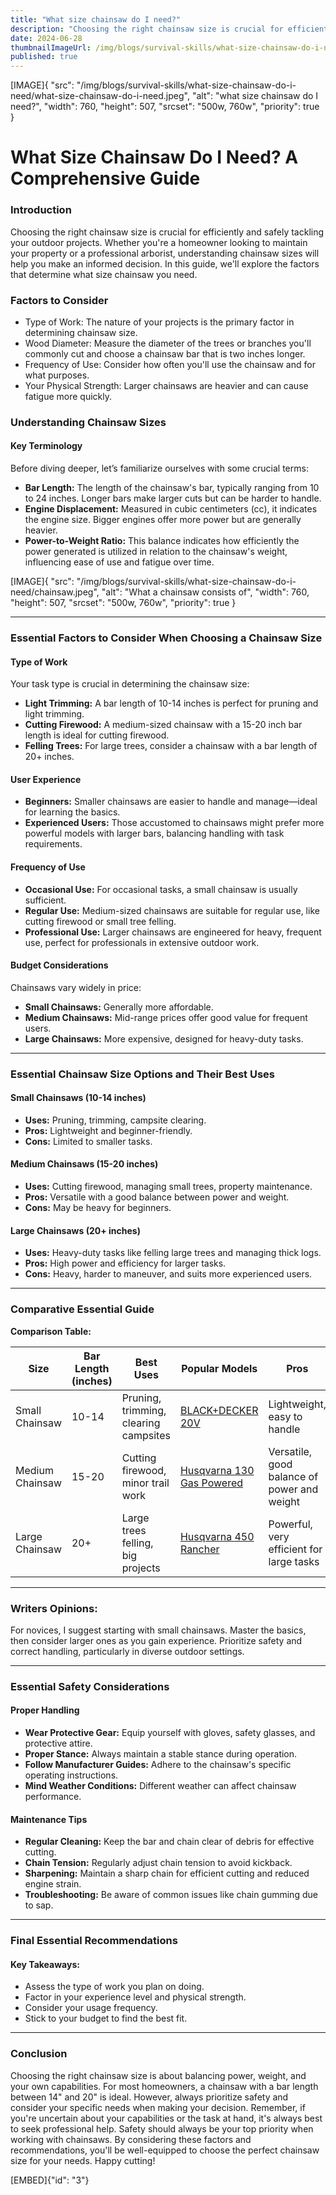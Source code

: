 ```yaml
---
title: "What size chainsaw do I need?"
description: "Choosing the right chainsaw size is crucial for efficiently and safely tackling your outdoor projects"
date: 2024-06-28
thumbnailImageUrl: /img/blogs/survival-skills/what-size-chainsaw-do-i-need/what-size-chainsaw-do-i-need.jpeg
published: true
---
```


[IMAGE]{ "src": "/img/blogs/survival-skills/what-size-chainsaw-do-i-need/what-size-chainsaw-do-i-need.jpeg", "alt": "what size chainsaw do I need?", "width": 760, "height": 507, "srcset": "500w, 760w", "priority": true }

# What Size Chainsaw Do I Need? A Comprehensive Guide

### Introduction

Choosing the right chainsaw size is crucial for efficiently and safely tackling your outdoor projects. Whether you're a homeowner looking to maintain your property or a professional arborist, understanding chainsaw sizes will help you make an informed decision. In this guide, we'll explore the factors that determine what size chainsaw you need.

### Factors to Consider
- Type of Work: The nature of your projects is the primary factor in determining chainsaw size.
- Wood Diameter: Measure the diameter of the trees or branches you'll commonly cut and choose a chainsaw bar that is two inches longer.
- Frequency of Use: Consider how often you'll use the chainsaw and for what purposes.
- Your Physical Strength: Larger chainsaws are heavier and can cause fatigue more quickly.

### Understanding Chainsaw Sizes

#### Key Terminology

Before diving deeper, let’s familiarize ourselves with some crucial terms:

- **Bar Length:** The length of the chainsaw's bar, typically ranging from 10 to 24 inches. Longer bars make larger cuts but can be harder to handle.
- **Engine Displacement:** Measured in cubic centimeters (cc), it indicates the engine size. Bigger engines offer more power but are generally heavier.
- **Power-to-Weight Ratio:** This balance indicates how efficiently the power generated is utilized in relation to the chainsaw's weight, influencing ease of use and fatigue over time.

[IMAGE]{ "src": "/img/blogs/survival-skills/what-size-chainsaw-do-i-need/chainsaw.jpeg", "alt": "What a chainsaw consists of", "width": 760, "height": 507, "srcset": "500w, 760w", "priority": true }

---

### Essential Factors to Consider When Choosing a Chainsaw Size

#### Type of Work

Your task type is crucial in determining the chainsaw size:

- **Light Trimming:** A bar length of 10-14 inches is perfect for pruning and light trimming.
- **Cutting Firewood:** A medium-sized chainsaw with a 15-20 inch bar length is ideal for cutting firewood.
- **Felling Trees:** For large trees, consider a chainsaw with a bar length of 20+ inches.

#### User Experience

- **Beginners:** Smaller chainsaws are easier to handle and manage—ideal for learning the basics.
- **Experienced Users:** Those accustomed to chainsaws might prefer more powerful models with larger bars, balancing handling with task requirements.

#### Frequency of Use

- **Occasional Use:** For occasional tasks, a small chainsaw is usually sufficient.
- **Regular Use:** Medium-sized chainsaws are suitable for regular use, like cutting firewood or small tree felling.
- **Professional Use:** Larger chainsaws are engineered for heavy, frequent use, perfect for professionals in extensive outdoor work.

#### Budget Considerations

Chainsaws vary widely in price:

- **Small Chainsaws:** Generally more affordable.
- **Medium Chainsaws:** Mid-range prices offer good value for frequent users.
- **Large Chainsaws:** More expensive, designed for heavy-duty tasks.

---

### Essential Chainsaw Size Options and Their Best Uses

#### Small Chainsaws (10-14 inches)

- **Uses:** Pruning, trimming, campsite clearing.
- **Pros:** Lightweight and beginner-friendly.
- **Cons:** Limited to smaller tasks.

#### Medium Chainsaws (15-20 inches)

- **Uses:** Cutting firewood, managing small trees, property maintenance.
- **Pros:** Versatile with a good balance between power and weight.
- **Cons:** May be heavy for beginners.

#### Large Chainsaws (20+ inches)

- **Uses:** Heavy-duty tasks like felling large trees and managing thick logs.
- **Pros:** High power and efficiency for larger tasks.
- **Cons:** Heavy, harder to maneuver, and suits more experienced users.

---

### Comparative Essential Guide

**Comparison Table:**

| Size           | Bar Length (inches) | Best Uses                       | Popular Models             | Pros                                             | Cons                          |
|----------------|---------------------|---------------------------------|----------------------------|--------------------------------------------------|-------------------------------|
| Small Chainsaw | 10-14               | Pruning, trimming, clearing campsites | [BLACK+DECKER 20V](https://amzn.to/3Y1VYfp)            | Lightweight, easy to handle                      | Limited to smaller tasks      |
| Medium Chainsaw| 15-20               | Cutting firewood, minor trail work   | [Husqvarna 130 Gas Powered](https://amzn.to/3VIbiLm) | Versatile, good balance of power and weight      | May be too heavy for novices  |
| Large Chainsaw | 20+                 | Large trees felling, big projects     | [Husqvarna 450 Rancher](https://amzn.to/4bkxDUN)            | Powerful, very efficient for large tasks         | Heavy, needs experience       |

---

### **Writers Opinions:**

For novices, I suggest starting with small chainsaws. Master the basics, then consider larger ones as you gain experience. Prioritize safety and correct handling, particularly in diverse outdoor settings.

---

### Essential Safety Considerations

#### Proper Handling

- **Wear Protective Gear:** Equip yourself with gloves, safety glasses, and protective attire.
- **Proper Stance:** Always maintain a stable stance during operation.
- **Follow Manufacturer Guides:** Adhere to the chainsaw's specific operating instructions.
- **Mind Weather Conditions:** Different weather can affect chainsaw performance.

#### Maintenance Tips

- **Regular Cleaning:** Keep the bar and chain clear of debris for effective cutting.
- **Chain Tension:** Regularly adjust chain tension to avoid kickback.
- **Sharpening:** Maintain a sharp chain for efficient cutting and reduced engine strain.
- **Troubleshooting:** Be aware of common issues like chain gumming due to sap.

---

### Final Essential Recommendations

#### Key Takeaways:

- Assess the type of work you plan on doing.
- Factor in your experience level and physical strength.
- Consider your usage frequency.
- Stick to your budget to find the best fit.

---

### Conclusion

Choosing the right chainsaw size is about balancing power, weight, and your own capabilities. For most homeowners, a chainsaw with a bar length between 14" and 20" is ideal. However, always prioritize safety and consider your specific needs when making your decision.
Remember, if you're uncertain about your capabilities or the task at hand, it's always best to seek professional help. Safety should always be your top priority when working with chainsaws.
By considering these factors and recommendations, you'll be well-equipped to choose the perfect chainsaw size for your needs. Happy cutting!

[EMBED]{"id": "3"}

